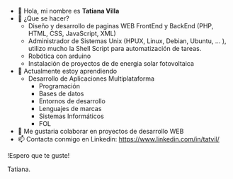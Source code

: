 <ul>
<li> 👋 Hola, mi nombre es <b>Tatiana Villa</b>
<li> 👀 ¿Que se hacer?
<ul>
      <li> Diseño y desarrollo de paginas WEB FrontEnd y BackEnd (PHP, HTML, CSS, JavaScript, XML)
      <li> Administrador de Sistemas Unix (HPUX, Linux, Debian, Ubuntu, ... ), utilizo mucho la Shell Script para automatización de tareas.
      <li> Robótica con arduino </li>
      <li> Instalación de proyectos de de energia solar fotovoltaica</li>
</ul>
<li> 🌱 Actualmente estoy aprendiendo 
<ul>
      <li> Desarrollo de Aplicaciones Multiplataforma 
            <ul>
                  <li>Programación</li>
                  <li>Bases de datos</li>
                  <li>Entornos de desarrollo</li>
                  <li>Lenguajes de marcas</li>
                  <li>Sistemas Informáticos</li>
                  <li>FOL</li>
            </ul>
      </li>
</ul>
<li> 💞️ Me gustaria colaborar en proyectos de desarrollo WEB </li>
<li> 📫 Contacta conmigo en Linkedin: <a href="https://www.linkedin.com/in/tatvil/">https://www.linkedin.com/in/tatvil/</a> </li>
</ul>

!Espero que te guste!

Tatiana.
<!---
tatvil/tatvil is a ✨ special ✨ repository because its `README.md` (this file) appears on your GitHub profile.
You can click the Preview link to take a look at your changes.
--->
